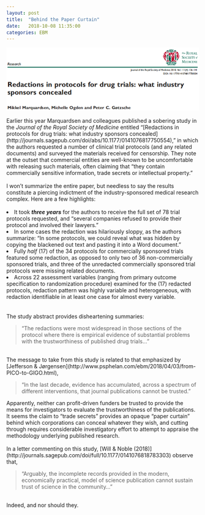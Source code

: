 ```yaml
---
layout: post
title:  "Behind the Paper Curtain"
date:   2018-10-08 11:35:00
categories: EBM
---
```


<img src="/images/MM et al 2018.png" align="center">
<br><br>
Earlier this year Marquardsen and colleagues published a sobering study in the <i>Journal of the Royal Society of Medicine</i> 
entitled “[Redactions in protocols for drug trials: 
what industry sponsors concealed](http://journals.sagepub.com/doi/abs/10.1177/0141076817750554),” in which the authors requested a number of clinical trial protocols (and any related 
documents) and surveyed the materials received for censorship. They note at the outset that commercial entities are 
well-known to be uncomfortable with releasing such materials, often claiming that “they contain commercially sensitive 
information, trade secrets or intellectual property.”
<br><br>
I won’t summarize the entire paper, but needless to say the results constitute a piercing indictment of the industry-sponsored 
medical research complex. Here are a few highlights:
<br><br>
<li>It took <b><i>three years</i></b> for the authors to receive the full set of 78 trial protocols requested, and 
“several companies refused to provide their protocol and involved their lawyers.”</li>
<li>In some cases the redaction was hilariously sloppy, as the authors summarize: “In some protocols, we could reveal 
what was hidden by copying the blackened out text and pasting it into a Word document.”</li>
<li>Fully <i>half</i> (17) of the 34 protocols for commercially sponsored trials featured some redaction, as opposed to 
only two of 36 non-commercially sponsored trials, and three of the unredacted commercially sponsored trial protocols were 
missing related documents.</li>
<li>Across 22 assessment variables (ranging from primary outcome specification to randomization procedure) examined for 
the (17) redacted protocols, redaction pattern was highly variable and heterogeneous, with redaction identifiable in at 
least one case for almost every variable.</li>
<br><br>
The study abstract provides disheartening summaries:
<br>
<blockquote>“The redactions were most widespread in those sections of the protocol where there is empirical evidence of 
substantial problems with the trustworthiness of published drug trials…”</blockquote>
<br>
The message to take from this study is related to that emphasized by [Jefferson &amp; Jørgensen](http://www.psphelan.com/ebm/2018/04/03/from-PICO-to-GIGO.html), 
<blockquote>“In the last decade, evidence 
has accumulated, across a spectrum of different interventions, that journal publications cannot be trusted.”</blockquote> Apparently, neither can profit-driven funders be trusted to provide the means for investigators to evaluate the trustworthiness of the publications. It seems the claim to “trade secrets” provides an opaque “paper curtain” behind which corporations can conceal whatever they wish, and cutting through requires considerable investigatory effort to attempt to appraise the methodology underlying published research.
<br><br>
In a letter commenting on this study, [Will &amp; Noble (2018)](http://journals.sagepub.com/doi/full/10.1177/0141076818783303) observe that, 
<br>
<blockquote>“Arguably, the incomplete records provided in the modern, economically practical, model of science publication 
cannot sustain trust of science in the community…”</blockquote>
<br>
Indeed, and nor should they.

